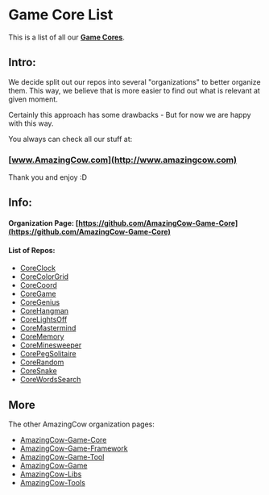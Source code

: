 # Game Core List

This is a list of all our **[Game Cores](https://github.com/AmazingCow-Game-Core)**.

<!-- ####################################################################### -->

## Intro:

We decide split out our repos into several "organizations" to better organize
them. This way, we believe that is more easier to find out what is relevant
at given moment.

Certainly this approach has some drawbacks - But for now we are happy with this
way.


You always can check all our stuff at:
### [www.AmazingCow.com](http://www.amazingcow.com)

Thank you and enjoy :D

<!-- ####################################################################### -->

## Info:

#### Organization Page: [https://github.com/AmazingCow-Game-Core](https://github.com/AmazingCow-Game-Core)

#### List of Repos:

* [CoreClock](https://github.com/AmazingCow-Game-Core/CoreClock/)
* [CoreColorGrid](https://github.com/AmazingCow-Game-Core/CoreColorGrid/)
* [CoreCoord](https://github.com/AmazingCow-Game-Core/CoreCoord/)
* [CoreGame](https://github.com/AmazingCow-Game-Core/CoreGame/)
* [CoreGenius](https://github.com/AmazingCow-Game-Core/CoreGenius/)
* [CoreHangman](https://github.com/AmazingCow-Game-Core/CoreHangman/)
* [CoreLightsOff](https://github.com/AmazingCow-Game-Core/CoreLightsOff/)
* [CoreMastermind](https://github.com/AmazingCow-Game-Core/CoreMastermind/)
* [CoreMemory](https://github.com/AmazingCow-Game-Core/CoreMemory/)
* [CoreMinesweeper](https://github.com/AmazingCow-Game-Core/CoreMinesweeper/)
* [CorePegSolitaire](https://github.com/AmazingCow-Game-Core/CorePegSolitaire/)
* [CoreRandom](https://github.com/AmazingCow-Game-Core/CoreRandom/)
* [CoreSnake](https://github.com/AmazingCow-Game-Core/CoreSnake/)
* [CoreWordsSearch](https://github.com/AmazingCow-Game-Core/CoreWordsSearch/)



<!-- ####################################################################### -->

## More

The other AmazingCow organization pages:

* [AmazingCow-Game-Core](https://github.com/AmazingCow-Game-Core)
* [AmazingCow-Game-Framework](https://github.com/AmazingCow-Game-Framework)
* [AmazingCow-Game-Tool](https://github.com/AmazingCow-Game-Tool)
* [AmazingCow-Game](https://github.com/AmazingCow-Game)
* [AmazingCow-Libs](https://github.com/AmazingCow-Libs)
* [AmazingCow-Tools](https://github.com/AmazingCow-Tools)

